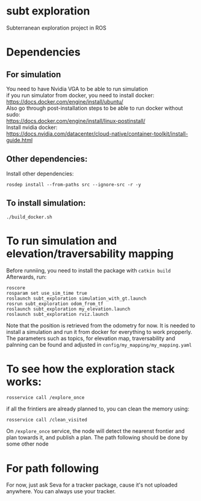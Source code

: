 # subt exploration
Subterranean exploration project in ROS
# Dependencies
## For simulation
You need to have Nvidia VGA to be able to run simulation <br> 
if you run simulator from docker, you need to install docker: <br>
https://docs.docker.com/engine/install/ubuntu/ <br>
Also go through post-installation steps to be able to run docker without sudo: <br>
https://docs.docker.com/engine/install/linux-postinstall/ <br>
Install nvidia docker: <br>
https://docs.nvidia.com/datacenter/cloud-native/container-toolkit/install-guide.html

## Other dependencies:
Install other dependencies:
```
rosdep install --from-paths src --ignore-src -r -y
```

## To install simulation:
```
./build_docker.sh
```

# To run simulation and elevation/traversability mapping
Before runniing, you need to install the package with `catkin build` <br/>
Afterwards, run:
```
roscore
rosparam set use_sim_time true
roslaunch subt_exploration simulation_with_gt.launch
rosrun subt_exploration odom_from_tf
roslaunch subt_exploration my_elevation.launch
roslaunch subt_exploration rviz.launch
```
Note that the position is retrieved from the odometry for now. It is needed to install a simulation and run it from docker for everything to work propperly. <br/>
The parameters such as topics, for elevation map, traversability and palnning can be found and adjusted in `config/my_mapping/my_mapping.yaml`

# To see how the exploration stack works:
```
rosservice call /explore_once
```
if all the frintiers are already planned to, you can clean the memory using:
```
rosservice call /clean_visited
```
On `/explore_once` service, the node will detect the nearenst frontier and plan towards it, and publish a plan. The path following should be done by some other node

# For path following
For now, just ask Seva for a tracker package, cause it's not uploaded anywhere. You can always use your tracker.